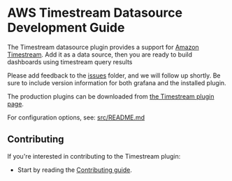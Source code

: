 # AWS Timestream Datasource Development Guide

The Timestream datasource plugin provides a support for [Amazon Timestream](https://aws.amazon.com/timestream/). Add it as a data source, then you are ready to build dashboards using timestream query results

Please add feedback to the [issues](https://github.com/grafana/timestream-datasource/issues) folder, and we will follow up shortly. Be sure to include version information for both grafana and the installed plugin.

The production plugins can be downloaded from [the Timestream plugin page](https://grafana.com/grafana/plugins/grafana-timestream-datasource/).

For configuration options, see: [src/README.md](src/README.md)

## Contributing

If you're interested in contributing to the Timestream plugin:

- Start by reading the [Contributing guide](https://github.com/grafana/timestream-datasource/blob/main/CONTRIBUTING.md).
